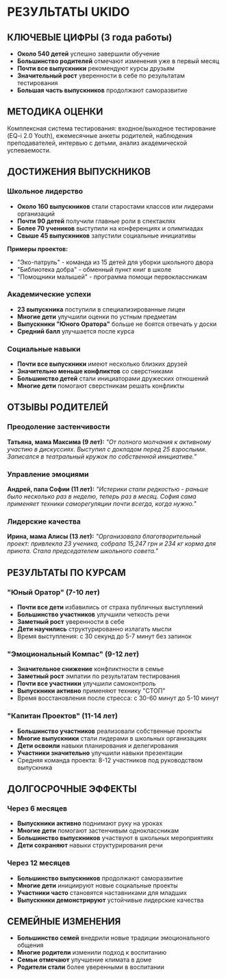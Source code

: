 # РЕЗУЛЬТАТЫ UKIDO

## КЛЮЧЕВЫЕ ЦИФРЫ (3 года работы)
- **Около 540 детей** успешно завершили обучение
- **Большинство родителей** отмечают изменения уже в первый месяц
- **Почти все выпускники** рекомендуют курсы друзьям
- **Значительный рост** уверенности в себе по результатам тестирования
- **Большая часть выпускников** продолжают саморазвитие

## МЕТОДИКА ОЦЕНКИ
Комплексная система тестирования: входное/выходное тестирование (EQ-i 2.0 Youth), ежемесячные анкеты родителей, наблюдения преподавателей, интервью с детьми, анализ академической успеваемости.

## ДОСТИЖЕНИЯ ВЫПУСКНИКОВ

### Школьное лидерство
- **Около 160 выпускников** стали старостами классов или лидерами организаций
- **Почти 90 детей** получили главные роли в спектаклях
- **Более 70 учеников** выступили на конференциях и олимпиадах
- **Свыше 45 выпускников** запустили социальные инициативы

**Примеры проектов:**
- "Эко-патруль" - команда из 15 детей для уборки школьного двора
- "Библиотека добра" - обменный пункт книг в школе
- "Помощники малышей" - программа помощи первоклассникам

### Академические успехи
- **23 выпускника** поступили в специализированные лицеи
- **Многие дети** улучшили оценки по устным предметам
- **Выпускники "Юного Оратора"** больше не боятся отвечать у доски
- **Средний балл** улучшается после курса

### Социальные навыки
- **Почти все выпускники** имеют несколько близких друзей
- **Значительно меньше конфликтов** со сверстниками
- **Большинство детей** стали инициаторами дружеских отношений
- **Многие дети** помогают сверстникам решать конфликты

## ОТЗЫВЫ РОДИТЕЛЕЙ

### Преодоление застенчивости
**Татьяна, мама Максима (9 лет):** *"От полного молчания к активному участию в дискуссиях. Выступил с докладом перед 25 взрослыми. Записался в театральный кружок по собственной инициативе."*

### Управление эмоциями
**Андрей, папа Софии (11 лет):** *"Истерики стали редкостью - раньше было несколько раз в неделю, теперь раз в месяц. София сама применяет техники саморегуляции почти всегда, когда нужно."*

### Лидерские качества
**Ирина, мама Алисы (13 лет):** *"Организовала благотворительный проект: привлекла 23 ученика, собрала 15,247 грн и 234 кг корма для приюта. Стала председателем школьного совета."*

## РЕЗУЛЬТАТЫ ПО КУРСАМ

### "Юный Оратор" (7-10 лет)
- **Почти все дети** избавились от страха публичных выступлений
- **Большинство участников** улучшили четкость речи
- **Заметный рост** уверенности в себе
- **Дети научились** структурированно излагать мысли
- Время выступления: с 30 секунд до 5-7 минут без запинок

### "Эмоциональный Компас" (9-12 лет)
- **Значительное снижение** конфликтности в семье
- **Заметный рост** эмпатии по результатам тестирования
- **Почти все участники** улучшили самоконтроль
- **Выпускники активно** применяют технику "СТОП"
- Время восстановления после стресса: с 30-60 минут до 5-10 минут

### "Капитан Проектов" (11-14 лет)
- **Большинство участников** реализовали собственные проекты
- **Многие выпускники** стали лидерами в школьных организациях
- **Дети освоили** навыки планирования и делегирования
- **Участники значительно** улучшили навыки презентации
- Средняя команда проекта: 8-12 участников под руководством выпускника

## ДОЛГОСРОЧНЫЕ ЭФФЕКТЫ

### Через 6 месяцев
- **Выпускники активно** поднимают руку на уроках
- **Многие дети** помогают застенчивым одноклассникам
- **Большинство выпускников** участвуют в школьных мероприятиях
- **Дети сохраняют** навыки структурирования речи

### Через 12 месяцев
- **Большинство выпускников** продолжают саморазвитие
- **Многие дети** инициируют новые социальные проекты
- **Участники часто** становятся наставниками для младших
- **Выпускники демонстрируют** устойчивые лидерские качества

## СЕМЕЙНЫЕ ИЗМЕНЕНИЯ
- **Большинство семей** внедрили новые традиции эмоционального общения
- **Многие родители** изменили подход к воспитанию
- **Семьи отмечают** улучшение климата в доме
- **Родители стали** более уверенными в воспитании